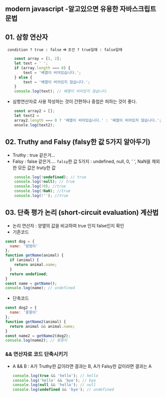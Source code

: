 ##  <b> modern javascript -알고있으면 유용한 자바스크립트 문법 </b>

## 01. 삼항 연산자
` condition ? true : false`  => ` 조건 ? true일때 : false일때 `
```javascript
    const array = [1, 2];
    let text = ' ';
    if (array.length === 0) {
        text = '배열이 비어있습니다.';
    } else {
        text = '배열이 비어있지 않습니다.';
    }
    console.log(text); // 배열이 비어있지 않습니다.
```
- 삼항연산자로 사용 작성하는 것이 간편하나 중첩은 피하는 것이 좋다.
  
```javascript
    const array2 = [];
    let text2 =
	array2.length === 0 ? '배열이 비어있습니다.' : '배열이 비어있지 않습니다.';
    onsole.log(text2);
```
## 02. Truthy and Falsy (falsy한 값 5가지 알아두기)
  - Truthy : true 같은거...
  - Falsy : false 같은거.... 
    `falsy`한 값 5가지 : undefined, null, 0, ' ', NaN을 제외한 모든 값은 truty한 값
```javascript
    console.log(!undefined); // true
    console.log(!null); // true
    console.log(!0); //true
    console.log(!NaN); //true
    console.log(!''); //true
```

## 03. 단축 평가 논리 (short-circuit evaluation) 계산법
  - 논리 연산자 : 양옆의 값을 비교하여 true 인지 false인지 확인
  - 기존코드
  ``` javascript
  const dog = {
	name: '멍멍이'
  };
  function getName(animal) {
    if (animal) {
      return animal.name;
    }
    return undefined;
  }
  const name = getName();
  console.log(name); // undefined
  ```
  - 단축코드
  ```javascript
  const dog2 = {
	name: '뭉뭉이'
  };
  function getName2(animal) {
    return animal && animal.name;
  }
  const name2 = getName2(dog2);
  console.log(name2); // 뭉뭉이
  ```

  ### <b> && 연산자로 코드 단축시키기 </b>
  - A && B  : A가 Truthy한 값이라면 결과는 B, A가 Falsy한 값이라면 결과는 A
      ```javascript
      console.log(true && 'hello'); // hello
      console.log('hello' && 'bye'); // bye
      console.log(null && 'hello'); // null
      console.log(undefined && 'bye'); // undefined     
      ``` 
    